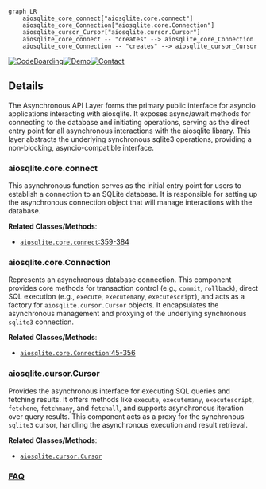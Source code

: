 ```mermaid
graph LR
    aiosqlite_core_connect["aiosqlite.core.connect"]
    aiosqlite_core_Connection["aiosqlite.core.Connection"]
    aiosqlite_cursor_Cursor["aiosqlite.cursor.Cursor"]
    aiosqlite_core_connect -- "creates" --> aiosqlite_core_Connection
    aiosqlite_core_Connection -- "creates" --> aiosqlite_cursor_Cursor
```

[![CodeBoarding](https://img.shields.io/badge/Generated%20by-CodeBoarding-9cf?style=flat-square)](https://github.com/CodeBoarding/GeneratedOnBoardings)[![Demo](https://img.shields.io/badge/Try%20our-Demo-blue?style=flat-square)](https://www.codeboarding.org/demo)[![Contact](https://img.shields.io/badge/Contact%20us%20-%20contact@codeboarding.org-lightgrey?style=flat-square)](mailto:contact@codeboarding.org)

## Details

The Asynchronous API Layer forms the primary public interface for asyncio applications interacting with aiosqlite. It exposes async/await methods for connecting to the database and initiating operations, serving as the direct entry point for all asynchronous interactions with the aiosqlite library. This layer abstracts the underlying synchronous sqlite3 operations, providing a non-blocking, asyncio-compatible interface.

### aiosqlite.core.connect
This asynchronous function serves as the initial entry point for users to establish a connection to an SQLite database. It is responsible for setting up the asynchronous connection object that will manage interactions with the database.


**Related Classes/Methods**:

- <a href="https://github.com/omnilib/aiosqlite/blob/main/aiosqlite/core.py#L359-L384" target="_blank" rel="noopener noreferrer">`aiosqlite.core.connect`:359-384</a>


### aiosqlite.core.Connection
Represents an asynchronous database connection. This component provides core methods for transaction control (e.g., `commit`, `rollback`), direct SQL execution (e.g., `execute`, `executemany`, `executescript`), and acts as a factory for `aiosqlite.cursor.Cursor` objects. It encapsulates the asynchronous management and proxying of the underlying synchronous `sqlite3` connection.


**Related Classes/Methods**:

- <a href="https://github.com/omnilib/aiosqlite/blob/main/aiosqlite/core.py#L45-L356" target="_blank" rel="noopener noreferrer">`aiosqlite.core.Connection`:45-356</a>


### aiosqlite.cursor.Cursor
Provides the asynchronous interface for executing SQL queries and fetching results. It offers methods like `execute`, `executemany`, `executescript`, `fetchone`, `fetchmany`, and `fetchall`, and supports asynchronous iteration over query results. This component acts as a proxy for the synchronous `sqlite3` cursor, handling the asynchronous execution and result retrieval.


**Related Classes/Methods**:

- <a href="https://github.com/omnilib/aiosqlite/blob/main/aiosqlite/cursor.py" target="_blank" rel="noopener noreferrer">`aiosqlite.cursor.Cursor`</a>




### [FAQ](https://github.com/CodeBoarding/GeneratedOnBoardings/tree/main?tab=readme-ov-file#faq)